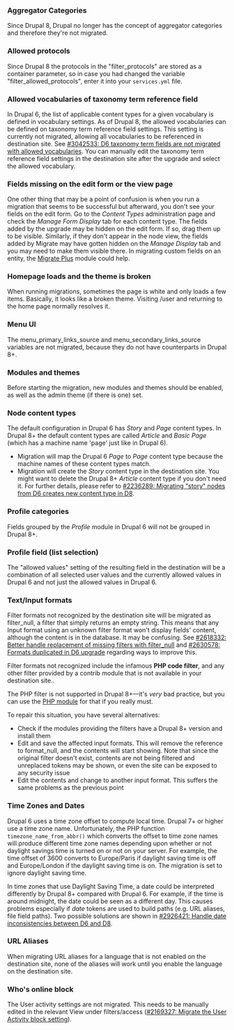 ### Aggregator Categories

Since Drupal 8, Drupal no longer has the concept of aggregator categories and therefore they're not migrated.

### Allowed protocols

Since Drupal 8 the protocols in the "filter\_protocols" are stored as a container parameter, so in case you had changed the variable "filter\_allowed\_protocols", enter it into your `services.yml` file.

### Allowed vocabularies of taxonomy term reference field

In Drupal 6, the list of applicable content types for a given vocabulary is defined in vocabulary settings. As of Drupal 8, the allowed vocabularies can be defined on taxonomy term reference field settings. This setting is currently not migrated, allowing all vocabularies to be referenced in destination site. See [#3042533: D6 taxonomy term fields are not migrated with allowed vocabularies](https://www.drupal.org/project/drupal/issues/3042533 "Status: Closed (fixed)"). You can manually edit the taxonomy term reference field settings in the destination site after the upgrade and select the allowed vocabulary. 

### Fields missing on the edit form or the view page

One other thing that may be a point of confusion is when you run a migration that seems to be successful but afterward, you don't see your fields on the edit form. Go to the _Content Types_ administration page and check the _Manage Form Display_ tab for each content type. The fields added by the upgrade may be hidden on the edit form. If so, drag them up to be visible. Similarly, if they don't appear in the node view, the fields added by Migrate may have gotten hidden on the _Manage Display_ tab and you may need to make them visible there. In migrating custom fields on an entity, the [Migrate Plus](/project/migrate%5Fplus) module could help.

### Homepage loads and the theme is broken

When running migrations, sometimes the page is white and only loads a few items. Basically, it looks like a broken theme. Visiting /user and returning to the home page normally resolves it.

### Menu UI

The menu\_primary\_links\_source and menu\_secondary\_links\_source variables are not migrated, because they do not have counterparts in Drupal 8+.

### Modules and themes

Before starting the migration, new modules and themes should be enabled, as well as the admin theme (if there is one) set.

### Node content types

The default configuration in Drupal 6 has _Story_ and _Page_ content types. In Drupal 8+ the default content types are called _Article_ and _Basic Page_ (which has a machine name 'page' just like in Drupal 6).

* Migration will map the Drupal 6 _Page_ to _Page_ content type because the machine names of these content types match.
* Migration will create the _Story_ content type in the destination site. You might want to delete the Drupal 8+ _Article_ content type if you don't need it. For further details, please refer to [#2236289: Migrating "story" nodes from D6 creates new content type in D8](https://www.drupal.org/project/drupal/issues/2236289 "Status: Closed (fixed)").

### Profile categories

Fields grouped by the _Profile_ module in Drupal 6 will not be grouped in Drupal 8+.

### Profile field (list selection)

The "allowed values" setting of the resulting field in the destination will be a combination of all selected user values and the currently allowed values in Drupal 6 and not just the allowed values in Drupal 6.

### Text/Input formats

Filter formats not recognized by the destination site will be migrated as filter\_null, a filter that simply returns an empty string. This means that any Input format using an unknown filter format won't display fields' content, although the content is in the database. It may be confusing. See [#2618332: Better handle replacement of missing filters with filter\_null](https://www.drupal.org/project/drupal/issues/2618332 "Status: Closed (fixed)") and [#2630578: Formats duplicated in D6 upgrade](https://www.drupal.org/project/drupal/issues/2630578 "Status: Closed (fixed)") regarding ways to improve this.

Filter formats not recognized include the infamous **PHP code filter**, and any other filter provided by a contrib module that is not available in your destination site..

The PHP filter is not supported in Drupal 8+—it's _very_ bad practice, but you can use the [PHP module](/project/php) for that if you really must.

To repair this situation, you have several alternatives:

* Check if the modules providing the filters have a Drupal 8+ version and install them
* Edit and save the affected input formats. This will remove the reference to format\_null, and the contents will start showing. Note that since the original filter doesn't exist, contents are not being filtered and unreplaced tokens may be shown, or even the site can be exposed to any security issue
* Edit the contents and change to another input format. This suffers the same problems as the previous point

### Time Zones and Dates

Drupal 6 uses a time zone offset to compute local time. Drupal 7+ or higher use a time zone name. Unfortunately, the PHP function `timezone_name_from_abbr()` which converts the offset to time zone names will produce different time zone names depending upon whether or not daylight savings time is turned on or not on your server. For example, the time offset of 3600 converts to Europe/Paris if daylight saving time is off and Europe/London if the daylight saving time is on. The migration is set to ignore daylight saving time.

In time zones that use Daylight Saving Time, a date could be interpreted differently by Drupal 8+ compared with Drupal 6\. For example, if the time is around midnight, the date could be seen as a different day. This causes problems especially if _date_ tokens are used to build paths (e.g. URL aliases, file field paths). Two possible solutions are shown in [#2926421: Handle date inconsistencies between D6 and D8](https://www.drupal.org/project/drupal/issues/2926421 "Status: Closed (outdated)").

### URL Aliases

When migrating URL aliases for a language that is not enabled on the destination site, none of the aliases will work until you enable the language on the destination site.

### Who's online block

The User activity settings are not migrated. This needs to be manually edited in the relevant View under filters/access ([#2169327: Migrate the User Activity block setting](https://www.drupal.org/project/drupal/issues/2169327 "Status: Closed (works as designed)")).
